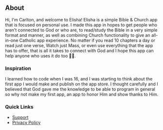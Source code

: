 ## About
Hi, I'm Carlton, and welcome to Elisha! Elisha is a simple Bible & Church app that is focused on personal use. I made this app in hopes to get people who aren't connected to God or who are, to read/study the Bible in a very simple format and manner, as well as combining Church functionality to give an all-in-one Catholic app experience. No matter if you read 10 chapters a day or read just one verse, Watch just Mass, or even use everything that the app has to offer, that is all it takes to connect with God and I hope this app can help anyone who uses it do too 🙏🏾.

### Inspiration
I learned how to code when I was 16, and I was starting to think about the first app I would make and publish on the app store. I thought carefully and I believed that God gave me the knowledge to be able to program in general so why not make my first app, an app to honor Him and show thanks to Him.

### Quick Links

- [Support](https://31carlton7.github.io/elisha/support)
- [Privacy Policy](https://31carlton7.github.io/elisha/privacy_policy)
